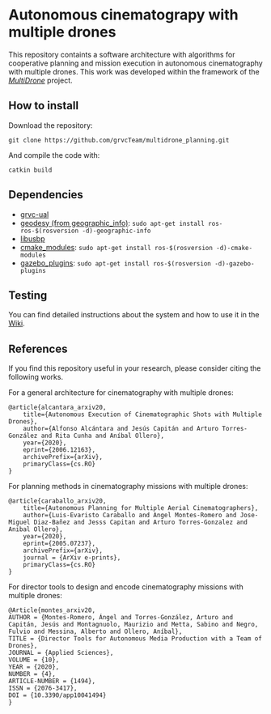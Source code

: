 # Autonomous cinematograpy with multiple drones #

This repository containts a software architecture with algorithms for cooperative planning and mission execution in autonomous cinematography with multiple drones. This work was developed within the framework of the [_MultiDrone_](https://multidrone.eu/) project.

## How to install ##

Download the repository:

```
git clone https://github.com/grvcTeam/multidrone_planning.git
```
And compile the code with:

```
catkin build
```

## Dependencies ##

* [grvc-ual](https://github.com/grvcTeam/grvc-ual)
* [geodesy (from geographic_info)](http://wiki.ros.org/geodesy): `sudo apt-get install ros-ros-$(rosversion -d)-geographic-info`
* [libusbp](https://github.com/pololu/libusbp)
* [cmake_modules](http://wiki.ros.org/cmake_modules): `sudo apt-get install ros-$(rosversion -d)-cmake-modules`
* [gazebo_plugins](http://wiki.ros.org/gazebo_plugins): `sudo apt-get install ros-$(rosversion -d)-gazebo-plugins`


## Testing ##

You can find detailed instructions about the system and how to use it in the [Wiki](https://github.com/grvcTeam/multidrone_planning/wiki/Documentation).

## References

If you find this repository useful in your research, please consider citing the following works. 

For a general architecture for cinematography with multiple drones:

```
@article{alcantara_arxiv20,
    title={Autonomous Execution of Cinematographic Shots with Multiple Drones},
    author={Alfonso Alcántara and Jesús Capitán and Arturo Torres-González and Rita Cunha and Aníbal Ollero},
    year={2020},
    eprint={2006.12163},
    archivePrefix={arXiv},
    primaryClass={cs.RO}
}
```

For planning methods in cinematography missions with multiple drones:

```
@article{caraballo_arxiv20,
    title={Autonomous Planning for Multiple Aerial Cinematographers},
    author={Luis-Evaristo Caraballo and Angel Montes-Romero and Jose-Miguel Diaz-Bañez and Jesss Capitan and Arturo Torres-Gonzalez and Anibal Ollero},
    year={2020},
    eprint={2005.07237},
    archivePrefix={arXiv},
    journal = {ArXiv e-prints},
    primaryClass={cs.RO}
}
```

For director tools to design and encode cinematography missions with multiple drones:

```
@Article{montes_arxiv20,
AUTHOR = {Montes-Romero, Ángel and Torres-González, Arturo and Capitán, Jesús and Montagnuolo, Maurizio and Metta, Sabino and Negro, Fulvio and Messina, Alberto and Ollero, Aníbal},
TITLE = {Director Tools for Autonomous Media Production with a Team of Drones},
JOURNAL = {Applied Sciences},
VOLUME = {10},
YEAR = {2020},
NUMBER = {4},
ARTICLE-NUMBER = {1494},
ISSN = {2076-3417},
DOI = {10.3390/app10041494}
}
```
